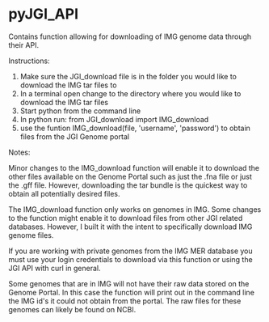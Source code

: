 # pyJGI_API
Contains function allowing for downloading of IMG genome data through their API.

Instructions:

1) Make sure the JGI_download file is in the folder you would like to download the IMG tar files to
2) In a terminal open change to the directory where you would like to download the IMG tar files
3) Start python from the command line
4) In python run: from JGI_download import IMG_download
5) use the funtion IMG_download(file, 'username', 'password') to obtain files from the JGI Genome portal

Notes:

Minor changes to the IMG_download function will enable it to download the other files available on the Genome Portal such as just the .fna file or just the .gff file. However, downloading the tar bundle is the quickest way to obtain all potentially desired files.

The IMG_download function only works on genomes in IMG. Some changes to the function might enable it to download files from other JGI related databases. However, I built it with the intent to specifically download IMG genome files.

If you are working with private genomes from the IMG MER database you must use your login credentials to download via this function or using the JGI API with curl in general.

Some genomes that are in IMG will not have their raw data stored on the Genome Portal. In this case the function will print out in the command line the IMG id's it could not obtain from the portal. The raw files for these genomes can likely be found on NCBI.


